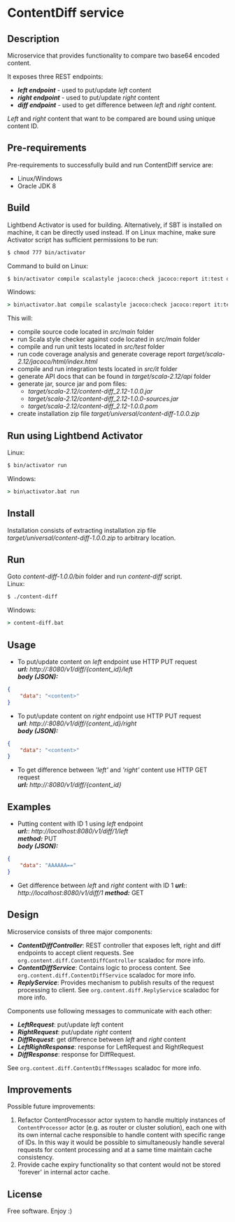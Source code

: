 # ContentDiff service

## Description
Microservice that provides functionality to compare two base64 encoded content.

It exposes three REST endpoints:
- _**left endpoint**_ - used to put/update *left* content
- _**right endpoint**_ - used to put/update *right* content
- _**diff endpoint**_ - used to get difference between *left* and *right* content.

_Left_ and _right_ content that want to be compared are bound using unique content ID.

## Pre-requirements
Pre-requirements to successfully build and run ContentDiff service are:
- Linux/Windows
- Oracle JDK 8

## Build
Lightbend Activator is used for building. Alternatively, if SBT is installed on machine, it can be directly used instead.
If on Linux machine, make sure Activator script has sufficient permissions to be run:
```sh
$ chmod 777 bin/activator
```

Command to build on Linux:
```sh
$ bin/activator compile scalastyle jacoco:check jacoco:report it:test doc universal:packageBin
```
Windows:
```bat
> bin\activator.bat compile scalastyle jacoco:check jacoco:report it:test doc universal:packageBin
```

This will:
- compile source code located in _src/main_ folder
- run Scala style checker against code located in _src/main_ folder
- compile and run unit tests located in _src/test_ folder
- run code coverage analysis and generate coverage report _target/scala-2.12/jacoco/html/index.html_
- compile and run integration tests located in _src/it_ folder
- generate API docs that can be found in _target/scala-2.12/api_ folder
- generate jar, source jar and pom files:
    - _target/scala-2.12/content-diff_2.12-1.0.0.jar_
    - _target/scala-2.12/content-diff_2.12-1.0.0-sources.jar_
    - _target/scala-2.12/content-diff_2.12-1.0.0.pom_
- create installation zip file _target/universal/content-diff-1.0.0.zip_
	
## Run using Lightbend Activator
Linux:
```sh
$ bin/activator run
```
Windows:
```bat
> bin\activator.bat run
```

## Install
Installation consists of extracting installation zip file _target/universal/content-diff-1.0.0.zip_ to arbitrary location.

## Run
Goto _content-diff-1.0.0/bin_ folder and run _content-diff_ script.<br />
Linux:
```sh
$ ./content-diff
```
Windows:
```bat
> content-diff.bat
```

## Usage
- To put/update content on _left_ endpoint use HTTP PUT request<br />
_**url:**_ 	_http://<host>:8080/v1/diff/{content_id}/left_<br />
_**body (JSON):**_
```json
{
	"data": "<content>"
}
```
- To put/update content on _right_ endpoint use HTTP PUT request<br />
_**url**_: 	_http://<host>:8080/v1/diff/{content_id}/right_<br />
_**body (JSON):**_
```json
{
	"data": "<content>"
}
```
- To get difference between _'left'_ and _'right'_ content use HTTP GET request<br />
_**url:**_ _http://<host>:8080/v1/diff/{content_id}_

## Examples
- Putting content with ID 1 using _left_ endpoint<br />
_**url:**_:	_http://localhost:8080/v1/diff/1/left_<br />
_**method:**_ PUT<br />
_**body (JSON):**_
```json
{
	"data": "AAAAAA=="
}
```
- Get difference between _left_ and _right_ content with ID 1
_**url:**_: _http://localhost:8080/v1/diff/1_
_**method:**_ GET

## Design
Microservice consists of three major components:
- _**ContentDiffController**_: REST controller that exposes left, right and diff endpoints to accept client requests. See `org.content.diff.ContentDiffController` scaladoc for more info.
- _**ContentDiffService**_: Contains logic to process content. See `org.content.diff.ContentDiffService` scaladoc for more info.
- _**ReplyService**_: Provides mechanism to publish results of the request processing to client. See `org.content.diff.ReplyService` scaladoc for more info.
	
Components use following messages to communicate with each other:
- _**LeftRequest**_: put/update _left_ content
- _**RightRequest**_: put/update _right_ content
- _**DiffRequest**_: get difference between _left_ and _right_ content
- _**LeftRightResponse**_: response for LeftRequest and RightRequest
- _**DiffResponse**_: response for DiffRequest.

See `org.content.diff.ContentDiffMessages` scaladoc for more info.

## Improvements
Possible future improvements:
1) Refactor ContentProcessor actor system to handle multiply instances of `ContentProcessor` actor (e.g. as router or cluster solution), each one with its own internal cache responsible to handle content with specific range of IDs. In this way it would be possible to simultaneously handle several requests for content processing and at a same time maintain cache consistency.
2) Provide cache expiry functionality so that content would not be stored 'forever' in internal actor cache.

## License
Free software. Enjoy :)
